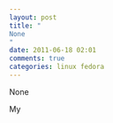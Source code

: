 ```yaml
---
layout: post
title: "
None
"
date: 2011-06-18 02:01
comments: true
categories: linux fedora
---
```


None


My 

